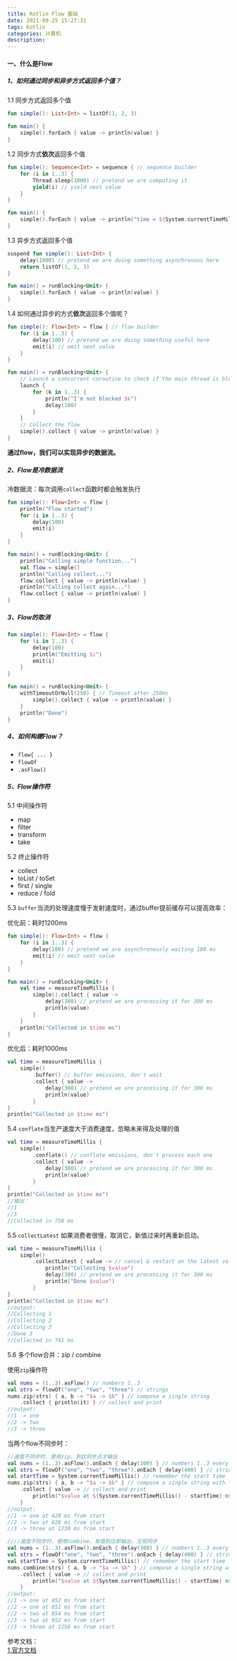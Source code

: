 ```yaml
---
title: Kotlin Flow 基础
date: 2021-09-25 15:27:31
tags: Kotlin
categories: 计算机
description:
---
```


#### 一、什么是Flow

##### 1、如何通过同步和异步方式返回多个值？

1.1 同步方式返回多个值

```kotlin
fun simple(): List<Int> = listOf(1, 2, 3)
 
fun main() {
    simple().forEach { value -> println(value) } 
}
```
1.2 同步方式**依次**返回多个值

```kotlin
fun simple(): Sequence<Int> = sequence { // sequence builder
    for (i in 1..3) {
        Thread.sleep(1000) // pretend we are computing it
        yield(i) // yield next value
    }
}

fun main() {
    simple().forEach { value -> println("time = ${System.currentTimeMillis()} ,$value") } 
}
```


1.3 异步方式返回多个值

```kotlin
suspend fun simple(): List<Int> {
    delay(1000) // pretend we are doing something asynchronous here
    return listOf(1, 2, 3)
}

fun main() = runBlocking<Unit> {
    simple().forEach { value -> println(value) } 
}
```

1.4 如何通过异步的方式**依次**返回多个值呢？

```kotlin
fun simple(): Flow<Int> = flow { // flow builder
    for (i in 1..3) {
        delay(100) // pretend we are doing something useful here
        emit(i) // emit next value
    }
}

fun main() = runBlocking<Unit> {
    // Launch a concurrent coroutine to check if the main thread is blocked
    launch {
        for (k in 1..3) {
            println("I'm not blocked $k")
            delay(100)
        }
    }
    // Collect the flow
    simple().collect { value -> println(value) } 
}
```

**通过flow，我们可以实现异步的数据流。**


##### 2、Flow是冷数据流

冷数据流：每次调用`collect`函数时都会触发执行

```kotlin
fun simple(): Flow<Int> = flow { 
    println("Flow started")
    for (i in 1..3) {
        delay(100)
        emit(i)
    }
}

fun main() = runBlocking<Unit> {
    println("Calling simple function...")
    val flow = simple()
    println("Calling collect...")
    flow.collect { value -> println(value) } 
    println("Calling collect again...")
    flow.collect { value -> println(value) } 
}
```

##### 3、Flow的取消
```kotlin
fun simple(): Flow<Int> = flow { 
    for (i in 1..3) {
        delay(100)          
        println("Emitting $i")
        emit(i)
    }
}

fun main() = runBlocking<Unit> {
    withTimeoutOrNull(250) { // Timeout after 250ms 
        simple().collect { value -> println(value) } 
    }
    println("Done")
}
```


##### 4、如何构建Flow？

+ `flow{ ... }`
+ `flowOf`
+ `.asFlow()`


##### 5、Flow操作符

5.1 中间操作符
+ map
+ filter
+ transform
+ take

5.2 终止操作符
+ collect
+ toList / toSet
+ first / single
+ reduce / fold

5.3 `buffer`当流的处理速度慢于发射速度时，通过buffer提前缓存可以提高效率： 

优化前：耗时1200ms
```kotlin
fun simple(): Flow<Int> = flow {
    for (i in 1..3) {
        delay(100) // pretend we are asynchronously waiting 100 ms
        emit(i) // emit next value
    }
}

fun main() = runBlocking<Unit> { 
    val time = measureTimeMillis {
        simple().collect { value -> 
            delay(300) // pretend we are processing it for 300 ms
            println(value) 
        } 
    }   
    println("Collected in $time ms")
}
```
优化后：耗时1000ms
````kotlin
val time = measureTimeMillis {
    simple()
        .buffer() // buffer emissions, don't wait
        .collect { value -> 
            delay(300) // pretend we are processing it for 300 ms
            println(value) 
        } 
}   
println("Collected in $time ms")
````

5.4 `conflate`当生产速度大于消费速度，忽略未来得及处理的值

```kotlin
val time = measureTimeMillis {
    simple()
        .conflate() // conflate emissions, don't process each one
        .collect { value -> 
            delay(300) // pretend we are processing it for 300 ms
            println(value) 
        } 
}   
println("Collected in $time ms")
//输出：
//1
//3
//Collected in 758 ms
```

5.5 `collectLatest` 如果消费者很慢，取消它，新值过来时再重新启动。
```kotlin
val time = measureTimeMillis {
    simple()
        .collectLatest { value -> // cancel & restart on the latest value
            println("Collecting $value") 
            delay(300) // pretend we are processing it for 300 ms
            println("Done $value") 
        } 
}   
println("Collected in $time ms")
//output:
//Collecting 1
//Collecting 2
//Collecting 3
//Done 3
//Collected in 741 ms
```

5.6 多个flow合并：zip / combine  

使用`zip`操作符
```kotlin
val nums = (1..3).asFlow() // numbers 1..3
val strs = flowOf("one", "two", "three") // strings 
nums.zip(strs) { a, b -> "$a -> $b" } // compose a single string
    .collect { println(it) } // collect and print
//output:
//1 -> one
//2 -> two
//3 -> three
```

当两个flow不同步时：

```kotlin
//速度不同步时，使用zip，到达同步点才输出
val nums = (1..3).asFlow().onEach { delay(300) } // numbers 1..3 every 300 ms
val strs = flowOf("one", "two", "three").onEach { delay(400) } // strings every 400 ms
val startTime = System.currentTimeMillis() // remember the start time 
nums.zip(strs) { a, b -> "$a -> $b" } // compose a single string with "zip"
    .collect { value -> // collect and print 
        println("$value at ${System.currentTimeMillis() - startTime} ms from start") 
    } 
//output:
//1 -> one at 428 ms from start
//2 -> two at 828 ms from start
//3 -> three at 1230 ms from start
```
```kotlin
////速度不同步时，使用combine，有值到达即输出，无视同步
val nums = (1..3).asFlow().onEach { delay(300) } // numbers 1..3 every 300 ms
val strs = flowOf("one", "two", "three").onEach { delay(400) } // strings every 400 ms          
val startTime = System.currentTimeMillis() // remember the start time 
nums.combine(strs) { a, b -> "$a -> $b" } // compose a single string with "combine"
    .collect { value -> // collect and print 
        println("$value at ${System.currentTimeMillis() - startTime} ms from start") 
    } 
//output:
//1 -> one at 452 ms from start
//2 -> one at 651 ms from start
//2 -> two at 854 ms from start
//3 -> two at 952 ms from start
//3 -> three at 1256 ms from start
```


参考文档：  
[ 1.官方文档](https://kotlinlang.org/docs/flow.html)